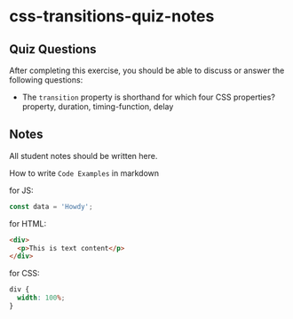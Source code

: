 # css-transitions-quiz-notes

## Quiz Questions

After completing this exercise, you should be able to discuss or answer the following questions:

- The `transition` property is shorthand for which four CSS properties?
  property, duration, timing-function, delay

## Notes

All student notes should be written here.

How to write `Code Examples` in markdown

for JS:

```javascript
const data = 'Howdy';
```

for HTML:

```html
<div>
  <p>This is text content</p>
</div>
```

for CSS:

```css
div {
  width: 100%;
}
```

